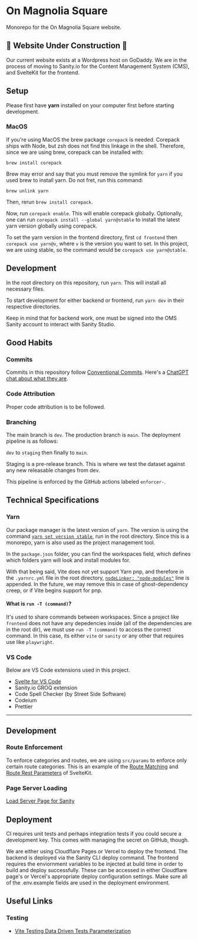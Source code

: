 # On Magnolia Square

Monorepo for the On Magnolia Square website.

## 🚧 Website Under Construction 🚧

Our current website exists at a Wordpress host on GoDaddy. We are in the process of moving to Sanity.io for the Content Management System (CMS), and SvelteKit for the frontend.

## Setup

Please first have __yarn__ installed on your computer first before starting development.

### MacOS

If you're using MacOS the brew package ```corepack``` is needed. Corepack ships with Node, but zsh does not find this linkage in the shell. Therefore, since we are using brew, corepack can be installed with:

```brew install corepack```

Brew may error and say that you must remove the symlink for ```yarn``` if you used brew to install yarn. Do not fret, run this command:

```brew unlink yarn```

Then, rerun ```brew install corepack```.

Now, run ```corepack enable```. This will enable corepack globally. Optionally, one can run ```corepack install --global yarn@stable``` to install the latest yarn version globally using corepack.

To set the yarn version in the frontend directory, first ```cd frontend``` then ```corepack use yarn@v```, where ```v``` is the version you want to set. In this project, we are using stable, so the command would be ```corepack use yarn@stable```.

## Development

In the root directory on this repository, run ```yarn```. This will install all necessary files.

To start development for either backend or frontend, run ```yarn dev``` in their respective directories.

Keep in mind that for backend work, one must be signed into the OMS Sanity account to interact with Sanity Studio.

## Good Habits

### Commits

Commits in this repository follow [Conventional Commits](https://www.conventionalcommits.org/en/v1.0.0/). Here's a [ChatGPT chat about what they are](https://chat.openai.com/share/475c34ae-1ce2-47cd-85a9-16045a550011).

### Code Attribution

Proper code attribution is to be followed.

### Branching

The main branch is `dev`. The production branch is `main`. The deployment pipeline is as follows:

`dev` to `staging` then finally to `main`.

Staging is a pre-release branch. This is where we test the dataset against any new releasable changes from dev.

This pipeline is enforced by the GitHub actions labeled `enforcer-`.

## Technical Specifications

### Yarn

Our package manager is the latest version of ```yarn```. The version is using the command [```yarn set version stable```](https://yarnpkg.com/cli/set/version#details), run in the root directory. Since this is a monorepo, yarn is also used as the project management tool.

In the ```package.json``` folder, you can find the workspaces field, which defines which folders yarn will look and install modules for.

With that being said, Vite does not yet support Yarn pnp, and therefore in the ```.yarnrc.yml``` file in the root directory, [```nodeLinker: "node-modules"```](https://yarnpkg.com/configuration/yarnrc#nodeLinker) line is appended. In the future, we may remove this in case of ghost-dependency creep, or if Vite begins support for pnp.

#### What is `run -T (command)`?

It's used to share commands between workspaces. Since a project like `frontend` does not have any depedencies inside (all of the dependencies are in the root dir), we must use `run -T (command)` to access the correct command. In this case, its either `vite` or `sanity` or any other that requires use like `playwright`.

### VS Code

Below are VS Code extensions used in this project.

- [Svelte for VS Code](https://marketplace.visualstudio.com/items?itemName=svelte.svelte-vscode)
- Sanity.io GROQ extension
- Code Spell Checker (by Street Side Software)
- Codeium
- Prettier

---

## Development

### Route Enforcement

To enforce categories and routes, we are using ```src/params``` to enforce only certain route categories. This is an example of the [Route Matching](https://kit.svelte.dev/docs/advanced-routing#matching) and [Route Rest Parameters](https://kit.svelte.dev/docs/advanced-routing#rest-parameters) of SvelteKit.

### Page Server Loading

[Load Server Page for Sanity](https://kit.svelte.dev/docs/load#page-data)

## Deployment

CI requires unit tests and perhaps integration tests if you could secure a development key. This comes with managing the secret on GitHub, though.

We are either using Cloudflare Pages or Vercel to deploy the frontend. The backend is deployed via the Sanity CLI deploy command. The frontend requires the enviornment variables to be injected at build time in order to build and deploy successfully. These can be accessed in either Cloudflare page's or Vercel's appropriate deploy configuration settings. Make sure all of the .env.example fields are used in the deployment environment.

## Useful Links

### Testing

- [Vite Testing Data Driven Tests Parameterization](https://www.the-koi.com/projects/parameterized-data-driven-tests-in-vitest-example/)
